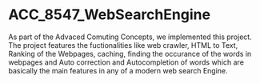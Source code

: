 # ACC_8547_WebSearchEngine

As part of the Advaced Comuting Concepts, we implemented this project. The project features the fuctionalities like web crawler, HTML to Text, Ranking of the Webpages, caching, finding the occurance of the words in webpages and Auto correction and Autocompletion of words which are basically the main features in any of a modern web search Engine. 
